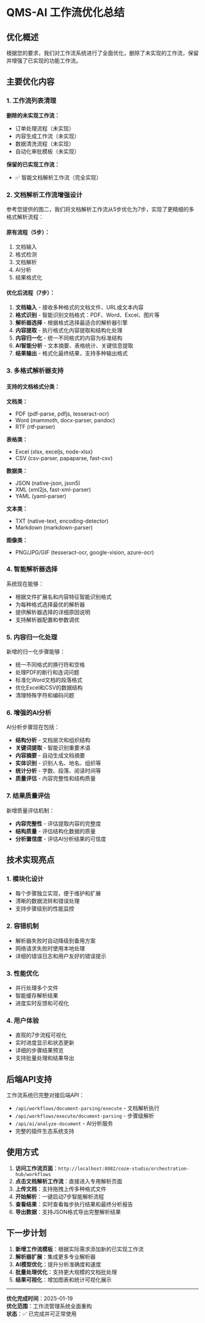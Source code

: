 # QMS-AI 工作流优化总结

## 优化概述

根据您的要求，我们对工作流系统进行了全面优化，删除了未实现的工作流，保留并增强了已实现的功能工作流。

## 主要优化内容

### 1. 工作流列表清理

**删除的未实现工作流：**
- 订单处理流程（未实现）
- 内容生成工作流（未实现）  
- 数据清洗流程（未实现）
- 自动化审批模板（未实现）

**保留的已实现工作流：**
- ✅ 智能文档解析工作流（完全实现）

### 2. 文档解析工作流增强设计

参考您提供的图二，我们将文档解析工作流从5步优化为7步，实现了更精细的多格式解析流程：

#### 原有流程（5步）：
1. 文档输入
2. 格式检测  
3. 文档解析
4. AI分析
5. 结果格式化

#### 优化后流程（7步）：
1. **文档输入** - 接收多种格式的文档文件、URL或文本内容
2. **格式识别** - 智能识别文档格式：PDF、Word、Excel、图片等
3. **解析器选择** - 根据格式选择最适合的解析器引擎
4. **内容提取** - 执行格式化内容提取和结构化处理
5. **内容归一化** - 统一不同格式的内容为标准结构
6. **AI智能分析** - 文本摘要、表格统计、关键信息提取
7. **结果输出** - 格式化最终结果，支持多种输出格式

### 3. 多格式解析器支持

#### 支持的文档格式分类：

**文档类：**
- PDF (pdf-parse, pdfjs, tesseract-ocr)
- Word (mammoth, docx-parser, pandoc)
- RTF (rtf-parser)

**表格类：**
- Excel (xlsx, exceljs, node-xlsx)
- CSV (csv-parser, papaparse, fast-csv)

**数据类：**
- JSON (native-json, json5)
- XML (xml2js, fast-xml-parser)
- YAML (yaml-parser)

**文本类：**
- TXT (native-text, encoding-detector)
- Markdown (markdown-parser)

**图像类：**
- PNG/JPG/GIF (tesseract-ocr, google-vision, azure-ocr)

### 4. 智能解析器选择

系统现在能够：
- 根据文件扩展名和内容特征智能识别格式
- 为每种格式选择最优的解析器
- 提供解析器选择的详细原因说明
- 支持解析器配置和参数调优

### 5. 内容归一化处理

新增的归一化步骤能够：
- 统一不同格式的换行符和空格
- 处理PDF的断行和连词问题
- 标准化Word文档的段落格式
- 优化Excel和CSV的数据结构
- 清理特殊字符和编码问题

### 6. 增强的AI分析

AI分析步骤现在包括：
- **结构分析** - 文档层次和组织结构
- **关键词提取** - 智能识别重要术语
- **内容摘要** - 自动生成文档摘要
- **实体识别** - 识别人名、地名、组织等
- **统计分析** - 字数、段落、阅读时间等
- **质量评估** - 内容完整性和结构质量

### 7. 结果质量评估

新增质量评估机制：
- **内容完整性** - 评估提取内容的完整度
- **结构质量** - 评估结构化数据的质量
- **分析置信度** - 评估AI分析结果的可信度

## 技术实现亮点

### 1. 模块化设计
- 每个步骤独立实现，便于维护和扩展
- 清晰的数据流转和错误处理
- 支持步骤级别的性能监控

### 2. 容错机制
- 解析器失败时自动降级到备用方案
- 网络请求失败时使用本地处理
- 详细的错误日志和用户友好的错误提示

### 3. 性能优化
- 并行处理多个文件
- 智能缓存解析结果
- 进度实时反馈和可视化

### 4. 用户体验
- 直观的7步流程可视化
- 实时进度显示和状态更新
- 详细的步骤结果预览
- 支持批量处理和结果导出

## 后端API支持

工作流系统已完整对接后端API：
- `/api/workflows/document-parsing/execute` - 文档解析执行
- `/api/workflows/execute/document-parsing` - 步骤级解析
- `/api/ai/analyze-document` - AI分析服务
- 完整的插件生态系统支持

## 使用方式

1. **访问工作流页面**：`http://localhost:8082/coze-studio/orchestration-hub/workflows`
2. **点击文档解析工作流**：直接进入专用解析页面
3. **上传文档**：支持拖拽上传多种格式文件
4. **开始解析**：一键启动7步智能解析流程
5. **查看结果**：实时查看每步执行结果和最终分析报告
6. **导出数据**：支持JSON格式导出完整解析结果

## 下一步计划

1. **新增工作流模板**：根据实际需求添加新的已实现工作流
2. **解析器扩展**：集成更多专业解析器
3. **AI模型优化**：提升分析准确度和速度
4. **批量处理优化**：支持更大规模的文档批处理
5. **结果可视化**：增加图表和统计可视化展示

---

**优化完成时间**：2025-01-19  
**优化范围**：工作流管理系统全面重构  
**状态**：✅ 已完成并可正常使用
